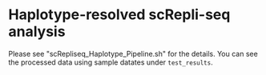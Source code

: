 # Haplotype-resolved scRepli-seq analysis

Please see "scRepliseq_Haplotype_Pipeline.sh" for the details.
 You can see the processed data using sample datates under `test_results`.
